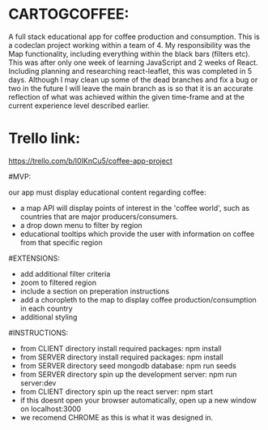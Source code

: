# CARTOGCOFFEE:
A full stack educational app for coffee production and consumption. 
This is a codeclan project working within a team of 4. My responsibility was the Map functionality, including everything within the black bars (filters etc). This was after only one week of learning JavaScript and 2 weeks of React. Including planning and researching react-leaflet, this was completed in 5 days. Although I may clean up some of the dead branches and fix a bug or two in the future I will leave the main branch as is so that it is an accurate reflection of what was achieved within the given time-frame and at the current experience level described earlier.

# Trello link: 
https://trello.com/b/l0IKnCu5/coffee-app-project

#MVP:

our app must display educational content regarding coffee:

  - a map API will display points of interest in the 'coffee world', such as countries that are major producers/consumers. 
  - a drop down menu to filter by region 
  - educational tooltips which provide the user with information on coffee from that specific region 
  
#EXTENSIONS:

  - add additional filter criteria
  - zoom to filtered region 
  - include a section on preperation instructions
  - add a choropleth to the map to display coffee production/consumption in each country 
  - additional styling
  
#INSTRUCTIONS:

  -  from CLIENT directory install required packages: npm install 
  -  from SERVER directory install required packages: npm install 
  -  from SERVER directory seed mongodb database: npm run seeds
  -  from SERVER directory spin up the development server: npm run server:dev
  -  from CLIENT directory spin up the react server: npm start 
  -  if this doesnt open your browser automatically, open up a new window on localhost:3000
  -  we recomend CHROME as this is what it was designed in.

